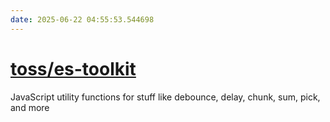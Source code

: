 ```yaml
---
date: 2025-06-22 04:55:53.544698
---
```


# [toss/es-toolkit](https://github.com/toss/es-toolkit)

JavaScript utility functions for stuff like debounce, delay, chunk, sum, pick, and more